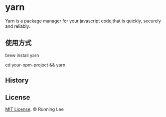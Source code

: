 # yarn

Yarn is a package manager for your javascript code,that is quickly, securely and reliably.

## 使用方式

brew install yarn

cd your-npm-project && yarn


## History


## License

[MIT License](https://opensource.org/licenses/mit-license.html). © Running Lee


